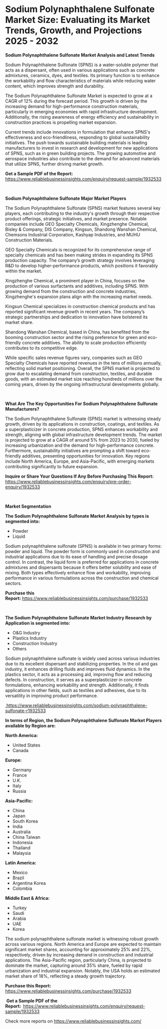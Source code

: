 <p><h1>Sodium Polynaphthalene Sulfonate Market Size: Evaluating its Market Trends, Growth, and Projections 2025 - 2032</h1></p><p><strong>Sodium Polynaphthalene Sulfonate Market Analysis and Latest Trends</strong></p>
<p><p>Sodium Polynaphthalene Sulfonate (SPNS) is a water-soluble polymer that acts as a dispersant, often used in various applications such as concrete admixtures, ceramics, dyes, and textiles. Its primary function is to enhance the workability and flow characteristics of materials while reducing water content, which improves strength and durability.</p><p>The Sodium Polynaphthalene Sulfonate Market is expected to grow at a CAGR of 12% during the forecast period. This growth is driven by the increasing demand for high-performance construction materials, particularly in emerging economies with rapid infrastructure development. Additionally, the rising awareness of energy efficiency and sustainability in construction practices is propelling market expansion. </p><p>Current trends include innovations in formulation that enhance SPNS's effectiveness and eco-friendliness, responding to global sustainability initiatives. The push towards sustainable building materials is leading manufacturers to invest in research and development for new applications of SPNS, such as in green building projects. The growing automotive and aerospace industries also contribute to the demand for advanced materials that utilize SPNS, further driving market growth.</p></p>
<p><strong>Get a Sample PDF of the Report:&nbsp;</strong> <a href="https://www.reliablebusinessinsights.com/enquiry/request-sample/1932533?utm_campaign=2274&utm_medium=2&utm_source=Github&utm_content=ia&utm_term=31032025&utm_id=sodium-polynaphthalene-sulfonate">https://www.reliablebusinessinsights.com/enquiry/request-sample/1932533</a></p>
<p>&nbsp;</p>
<p><strong>Sodium Polynaphthalene Sulfonate Major Market Players</strong></p>
<p><p>The Sodium Polynaphthalene Sulfonate (SPNS) market features several key players, each contributing to the industry's growth through their respective product offerings, strategic initiatives, and market presence. Notable companies include GEO Specialty Chemicals, Xingzhenghe Chemical, Bisley & Company, DIS Company, Kingsun, Shandong Wanshan Chemical, Chemsons Industrial Corporation, Kashyap Industries, and MUHU Construction Materials.</p><p>GEO Specialty Chemicals is recognized for its comprehensive range of specialty chemicals and has been making strides in expanding its SPNS production capacity. The company’s growth strategy involves leveraging R&D to develop higher-performance products, which positions it favorably within the market.</p><p>Xingzhenghe Chemical, a prominent player in China, focuses on the production of various surfactants and additives, including SPNS. With growing demand from the construction and concrete industries, Xingzhenghe's expansion plans align with the increasing market needs.</p><p>Kingsun Chemical specializes in construction chemical products and has reported significant revenue growth in recent years. The company’s strategic partnerships and dedication to innovation have bolstered its market share.</p><p>Shandong Wanshan Chemical, based in China, has benefited from the booming construction sector and the rising preference for green and eco-friendly concrete additives. The ability to scale production efficiently contributes to its competitive edge.</p><p>While specific sales revenue figures vary, companies such as GEO Specialty Chemicals have reported revenues in the tens of millions annually, reflecting solid market positioning. Overall, the SPNS market is projected to grow due to escalating demand from construction, textiles, and durable goods, with an estimated market size reaching hundreds of millions over the coming years, driven by the ongoing infrastructural developments globally.</p></p>
<p>&nbsp;</p>
<p><strong>What Are The Key Opportunities For Sodium Polynaphthalene Sulfonate Manufacturers?</strong></p>
<p><p>The Sodium Polynaphthalene Sulfonate (SPNS) market is witnessing steady growth, driven by its applications in construction, coatings, and textiles. As a superplasticizer in concrete production, SPNS enhances workability and strength, aligning with global infrastructure development trends. The market is projected to grow at a CAGR of around 5% from 2023 to 2030, fueled by increasing urbanization and the demand for high-performance concrete. Furthermore, sustainability initiatives are prompting a shift toward eco-friendly additives, presenting opportunities for innovation. Key regions include North America, Europe, and Asia-Pacific, with emerging markets contributing significantly to future expansion.</p></p>
<p><strong>Inquire or Share Your Questions If Any Before Purchasing This Report:</strong> <a href="https://www.reliablebusinessinsights.com/enquiry/pre-order-enquiry/1932533?utm_campaign=2274&utm_medium=2&utm_source=Github&utm_content=ia&utm_term=31032025&utm_id=sodium-polynaphthalene-sulfonate">https://www.reliablebusinessinsights.com/enquiry/pre-order-enquiry/1932533</a></p>
<p>&nbsp;</p>
<p><strong>Market Segmentation</strong></p>
<p><strong>The Sodium Polynaphthalene Sulfonate Market Analysis by types is segmented into:</strong></p>
<p><ul><li>Powder</li><li>Liquid</li></ul></p>
<p><p>Sodium polynaphthalene sulfonate (SPNS) is available in two primary forms: powder and liquid. The powder form is commonly used in construction and industrial applications due to its ease of handling and precise dosage control. In contrast, the liquid form is preferred for applications in concrete admixtures and dispersants because it offers better solubility and ease of mixing. Both types effectively enhance flow and workability, improving performance in various formulations across the construction and chemical sectors.</p></p>
<p><strong>Purchase this Report:&nbsp;</strong><a href="https://www.reliablebusinessinsights.com/purchase/1932533?utm_campaign=2274&utm_medium=2&utm_source=Github&utm_content=ia&utm_term=31032025&utm_id=sodium-polynaphthalene-sulfonate">https://www.reliablebusinessinsights.com/purchase/1932533</a></p>
<p>&nbsp;</p>
<p><strong>The Sodium Polynaphthalene Sulfonate Market Industry Research by Application is segmented into:</strong></p>
<p><ul><li>O&G Industry</li><li>Plastics Industry</li><li>Construction Industry</li><li>Others</li></ul></p>
<p><p>Sodium polynaphthalene sulfonate is widely used across various industries due to its excellent dispersant and stabilizing properties. In the oil and gas industry, it enhances drilling fluids and improves fluid dynamics. In the plastics sector, it acts as a processing aid, improving flow and reducing defects. In construction, it serves as a superplasticizer in concrete formulations, enhancing workability and strength. Additionally, it finds applications in other fields, such as textiles and adhesives, due to its versatility in improving product performance.</p></p>
<p><a href="https://www.reliablebusinessinsights.com/sodium-polynaphthalene-sulfonate-r1932533?utm_campaign=2274&utm_medium=2&utm_source=Github&utm_content=ia&utm_term=31032025&utm_id=sodium-polynaphthalene-sulfonate">&nbsp;https://www.reliablebusinessinsights.com/sodium-polynaphthalene-sulfonate-r1932533</a></p>
<p><strong>In terms of Region, the Sodium Polynaphthalene Sulfonate Market Players available by Region are:</strong></p>
<p>
    <p> <strong> North America: </strong>
        <ul>
            <li>United States</li>
            <li>Canada</li>
        </ul>
        </p> 
    <p> <strong> Europe: </strong>
        <ul>
            <li>Germany</li>
            <li>France</li>
            <li>U.K.</li>
            <li>Italy</li>
            <li>Russia</li>
        </ul>
        </p> 
    <p> <strong> Asia-Pacific: </strong>
        <ul>
            <li>China</li>
            <li>Japan</li>
            <li>South Korea</li>
            <li>India</li>
            <li>Australia</li>
            <li>China Taiwan</li>
            <li>Indonesia</li>
            <li>Thailand</li>
            <li>Malaysia</li>
        </ul>
        </p> 
    <p> <strong> Latin America: </strong>
        <ul>
            <li>Mexico</li>
            <li>Brazil</li>
            <li>Argentina Korea</li>
            <li>Colombia</li>
        </ul>
        </p> 
    <p> <strong> Middle East & Africa: </strong>
        <ul>
            <li>Turkey</li>
            <li>Saudi</li>
            <li>Arabia</li>
            <li>UAE</li>
            <li>Korea</li>
        </ul>
    </p>
    </p>
<p><p>The sodium polynaphthalene sulfonate market is witnessing robust growth across various regions. North America and Europe are expected to maintain significant market shares, accounting for approximately 25% and 22%, respectively, driven by increasing demand in construction and industrial applications. The Asia-Pacific region, particularly China, is projected to dominate the market, capturing around 35% share, fueled by rapid urbanization and industrial expansion. Notably, the USA holds an estimated market share of 18%, reflecting a steady growth trajectory.</p></p>
<p><strong>Purchase this Report: </strong><a href="https://www.reliablebusinessinsights.com/purchase/1932533?utm_campaign=2274&utm_medium=2&utm_source=Github&utm_content=ia&utm_term=31032025&utm_id=sodium-polynaphthalene-sulfonate">https://www.reliablebusinessinsights.com/purchase/1932533</a></p>
<p>&nbsp;<strong>Get a Sample PDF of the Report:&nbsp;&nbsp;</strong><a href="https://www.reliablebusinessinsights.com/enquiry/request-sample/1932533?utm_campaign=2274&utm_medium=2&utm_source=Github&utm_content=ia&utm_term=31032025&utm_id=sodium-polynaphthalene-sulfonate">https://www.reliablebusinessinsights.com/enquiry/request-sample/1932533</a></p>
<p><strong></strong></p>
<p>Check more reports on <a href="https://www.reliablebusinessinsights.com/?utm_campaign=2274&utm_medium=2&utm_source=Github&utm_content=ia&utm_term=31032025&utm_id=sodium-polynaphthalene-sulfonate">https://www.reliablebusinessinsights.com/</a></p>